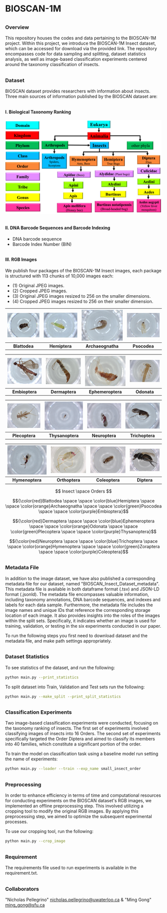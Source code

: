 # BIOSCAN-1M

###### <h3> Overview
This repository houses the codes and data pertaining to the BIOSCAN-1M project. 
Within this project, we introduce the BIOSCAN-1M Insect dataset, which can be accessed 
for download via the provided link. The repository encompasses code for data sampling and splitting, 
dataset statistics analysis, as well as image-based classification experiments centered around 
the taxonomy classification of insects. 
 
###### <h3> Dataset
BIOSCAN dataset provides researchers with information about insects. 
Three main sources of information published by the BIOSCAN dataset are: 

###### <h4> I. Biological Taxonomy Ranking 

![My Image](dataset/bioscan_images/taxonomy.png "Biological Taxonomy Ranking")

###### <h4> II. DNA Barcode Sequences and Barcode Indexing

* DNA barcode sequence
* Barcode Index Number (BIN)

###### <h4> III. RGB Images 

We publish four packages of the BIOSCAN-1M Insect images, 
each package is structured with 113 chunks of 10,000 images each:
- (1) Original JPEG images.
- (2) Cropped JPEG images.
- (3) Original JPEG images resized to 256 on the smaller dimensions.
- (4) Cropped JPEG images resized to 256 on their smaller dimension.

<div align="center">

| <img src="dataset/bioscan_images/3995976_Blattodea.jpg" width="200px" class="image"> | <img src="dataset/bioscan_images/4049775_Hemiptera.jpg" width="200px" class="image"> | <img src="dataset/bioscan_images/4079301_Archaeognatha.jpg" width="200px" class="image"> | <img src="dataset/bioscan_images/4079804_Psocodea.jpg" width="200px" class="image"> |
|:---:|:---:|:---:|:---:|
| **Blattodea** | **Hemiptera** | **Archaeognatha** | **Psocodea** |

| <img src="dataset/bioscan_images/4091453_Embioptera.jpg" width="200px" class="image"> | <img src="dataset/bioscan_images/4273164_Dermaptera.jpg" width="200px" class="image"> | <img src="dataset/bioscan_images/4279962_Ephemeroptera.jpg" width="200px" class="image"> | <img src="dataset/bioscan_images/4284053_Odonata.jpg" width="200px" class="image"> |
|:---:|:---:|:---:|:---:|
| **Embioptera** | **Dermaptera** | **Ephemeroptera** | **Odonata** |

| <img src="dataset/bioscan_images/4285466_Plecoptera.jpg" width="200px" class="image"> | <img src="dataset/bioscan_images/5071176_Thysanoptera.jpg" width="200px" class="image"> | <img src="dataset/bioscan_images/5131549_Neuroptera.jpg" width="200px" class="image"> | <img src="dataset/bioscan_images/5154627_Trichoptera.jpg" width="200px" class="image"> |
|:---:|:---:|:---:|:---:|
| **Plecoptera** | **Thysanoptera** | **Neuroptera** | **Trichoptera** |

| <img src="dataset/bioscan_images/5189695_Hymenoptera.jpg" width="200px" class="image"> | <img src="dataset/bioscan_images/5321820_Orthoptera.jpg" width="200px" class="image"> | <img src="dataset/bioscan_images/5580278_Coleoptera.jpg" width="200px" class="image"> | <img src="dataset/bioscan_images/BIOUG71614-E03_Diptera.jpg" width="200px" class="image"> |
|:---:|:---:|:---:|:---:|
| **Hymenoptera** | **Orthoptera** | **Coleoptera** | **Diptera** |

</div>

 
<p align="middle">  $$ Insect \space Orders $$ </p>

$${\color{red}Blattodea \space \space \color{blue}Hemiptera \space \space \color{orange}Archaeognatha \space  \space \color{green}Psocodea \space \space \color{purple}Embioptera}$$

$${\color{red}Dermaptera \space \space \color{blue}Ephemeroptera \space \space \color{orange}Odonata \space \space \color{green}Plecoptera \space \space \color{purple}Thysanoptera}$$
  
$${\color{red}Neuroptera \space \space \color{blue}Trichoptera \space \space \color{orange}Hymenoptera \space \space \color{green}Zoraptera \space \space \color{purple}Coleoptera}$$

###### <h3> Metadata File
In addition to the image dataset, we have also published a corresponding metadata file for our dataset, 
named "BIOSCAN_Insect_Dataset_metadata". This metadata file is available in both dataframe format (.tsv) 
and JSON-LD format (.jsonld). 
The metadata file encompasses valuable information, including taxonomy annotations, DNA barcode sequences, 
and indexes and labels for each data sample. Furthermore, the metadata file includes the image names and unique IDs 
that reference the corresponding storage location of each image. It also provides insights into the roles of the 
images within the split sets. Specifically, it indicates whether an image is used for training, validation, or 
testing in the six experiments conducted in our paper. 

To run the following steps you first need to download dataset and the metadata file, 
and make path settings appropriately.

###### <h3> Dataset Statistics
To see statistics of the dataset, and run the following:
```bash
python main.py --print_statistics 
``` 
 
To split dataset into Train, Validation and Test sets run the following:
```bash
python main.py --make_split --print_split_statistics
``` 
 
###### <h3> Classification Experiments
Two image-based classification experiments were conducted, focusing on the taxonomy ranking of insects. 
The first set of experiments involved classifying images of insects into 16 Orders. 
The second set of experiments specifically targeted the Order Diptera and 
aimed to classify its members into 40 families, which constitute a significant portion of the order.

To train the model on classification task using a baseline model run setting the name of experiments:
```bash
python main.py --loader --train --exp_name small_insect_order
``` 

###### <h3> Preprocessing
In order to enhance efficiency in terms of time and computational resources for conducting experiments 
on the BIOSCAN dataset's RGB images, we implemented an offline preprocessing step. This involved utilizing 
a cropping tool to modify the original RGB images. 
By applying this preprocessing step, we aimed to optimize the subsequent experimental processes.


To use our cropping tool, run the following:


```bash
python main.py --crop_image
``` 


###### <h3> Requirement 
The requirements file used to run experiments is available in the requirement.txt.
  
###### <h3> Collaborators
"Nicholas Pellegrino" <nicholas.pellegrino@uwaterloo.ca> & "Ming Gong" <ming_gong@sfu.ca>  

 

 

 


